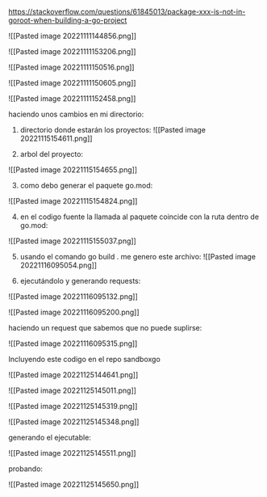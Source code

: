 https://stackoverflow.com/questions/61845013/package-xxx-is-not-in-goroot-when-building-a-go-project

![[Pasted image 20221111144856.png]]

![[Pasted image 20221111153206.png]]


![[Pasted image 20221111150516.png]]

![[Pasted image 20221111150605.png]]


![[Pasted image 20221111152458.png]]


haciendo unos cambios en mi directorio:
1. directorio donde estarán los proyectos:
![[Pasted image 20221115154611.png]]

2. arbol del proyecto:

![[Pasted image 20221115154655.png]]


3. como debo generar el paquete go.mod:

![[Pasted image 20221115154824.png]]


4.  en el codigo fuente la llamada al paquete coincide con la ruta dentro de go.mod:

![[Pasted image 20221115155037.png]]

5.  usando el comando go build . me genero este archivo:
![[Pasted image 20221116095054.png]]

6.  ejecutándolo y generando requests:

![[Pasted image 20221116095132.png]]

![[Pasted image 20221116095200.png]]

haciendo un request que sabemos que no puede suplirse:

![[Pasted image 20221116095315.png]]

Incluyendo este codigo en el repo sandboxgo

![[Pasted image 20221125144641.png]]

![[Pasted image 20221125145011.png]]

![[Pasted image 20221125145319.png]]

![[Pasted image 20221125145348.png]]

generando el ejecutable:

![[Pasted image 20221125145511.png]]

probando:

![[Pasted image 20221125145650.png]]
